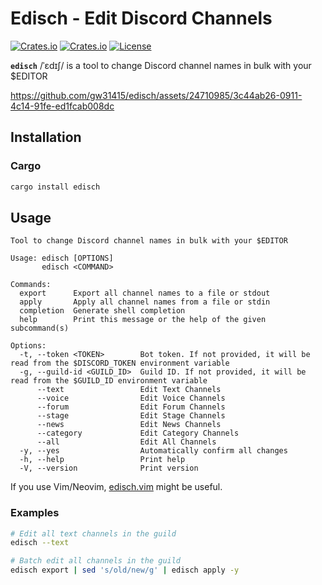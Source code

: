 # Edisch - Edit Discord Channels

[![Crates.io](https://img.shields.io/crates/v/edisch?style=flat-square)](https://crates.io/crates/edisch)
[![Crates.io](https://img.shields.io/crates/d/edisch?style=flat-square)](https://crates.io/crates/edisch)
[![License](https://img.shields.io/badge/license-Apache%202.0-blue?style=flat-square)](LICENSE)

**`edisch`** /ˈɛdɪʃ/ is a tool to change Discord channel names in bulk with your $EDITOR

https://github.com/gw31415/edisch/assets/24710985/3c44ab26-0911-4c14-91fe-ed1fcab008dc

## Installation

### Cargo

```bash
cargo install edisch
```

## Usage

```
Tool to change Discord channel names in bulk with your $EDITOR

Usage: edisch [OPTIONS]
       edisch <COMMAND>

Commands:
  export      Export all channel names to a file or stdout
  apply       Apply all channel names from a file or stdin
  completion  Generate shell completion
  help        Print this message or the help of the given subcommand(s)

Options:
  -t, --token <TOKEN>        Bot token. If not provided, it will be read from the $DISCORD_TOKEN environment variable
  -g, --guild-id <GUILD_ID>  Guild ID. If not provided, it will be read from the $GUILD_ID environment variable
      --text                 Edit Text Channels
      --voice                Edit Voice Channels
      --forum                Edit Forum Channels
      --stage                Edit Stage Channels
      --news                 Edit News Channels
      --category             Edit Category Channels
      --all                  Edit All Channels
  -y, --yes                  Automatically confirm all changes
  -h, --help                 Print help
  -V, --version              Print version
```

If you use Vim/Neovim, [edisch.vim](https://github.com/gw31415/edisch.vim) might be useful.

### Examples

```bash
# Edit all text channels in the guild
edisch --text

# Batch edit all channels in the guild
edisch export | sed 's/old/new/g' | edisch apply -y
```
